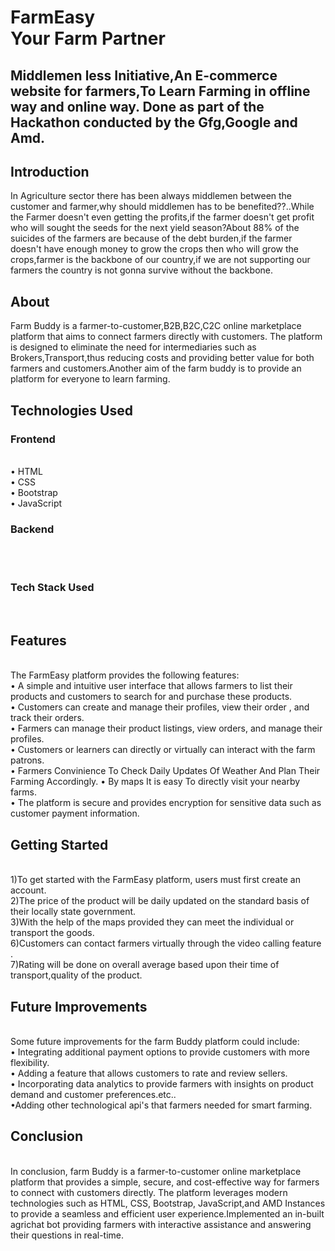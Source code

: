  <h1>FarmEasy<br>
Your Farm Partner</h1>
<h2>Middlemen less Initiative,An E-commerce website for farmers,To Learn Farming in offline way and online way.
Done as part of the Hackathon conducted by the Gfg,Google and Amd.</h2>
<h2>Introduction</h2>
In Agriculture sector there has been always middlemen between the customer and farmer,why should middlemen has to be benefited??..While the Farmer doesn't even getting the profits,if the farmer doesn't get profit who will sought the seeds for the next yield season?About 88% of the suicides of the farmers are because of the debt burden,if the farmer doesn't have enough money to grow the crops then who will grow the crops,farmer is the backbone of our country,if we are not supporting our farmers the country is not gonna survive without the backbone.
<h2>About</h2>
Farm Buddy is a farmer-to-customer,B2B,B2C,C2C online marketplace platform that aims to connect farmers directly with customers. The platform is designed to eliminate the need for intermediaries such as Brokers,Transport,thus reducing costs and providing better value for both farmers and customers.Another aim of the farm buddy is to provide an platform for everyone to learn farming.
<h2>Technologies Used</h2>
<h3>Frontend</h3><br>
•	HTML<br>
•	CSS<br>
•	Bootstrap<br>
•	JavaScript<br>
<h3>Backend</h3><br>
<br>

<h3>Tech Stack Used</h3>
<br>

<h2>Features</h2><br>
The FarmEasy platform provides the following features:<br>
•	A simple and intuitive user interface that allows farmers to list their products and customers to search for and purchase these products.<br>
•	Customers can create and manage their profiles, view their order , and track their orders.<br>
•	Farmers can manage their product listings, view orders, and manage their profiles.<br>
•	Customers or learners can directly or virtually can interact with the farm patrons.<br>
•	Farmers Convinience To Check Daily Updates Of Weather And Plan Their Farming Accordingly.
• By maps It is easy To directly visit your nearby farms.<br>
•	The platform is secure and provides encryption for sensitive data such as customer payment information.<br>
<h2>Getting Started</h2><br>
1)To get started with the FarmEasy platform, users must first create an account.<br>
2)The price of the product will be daily updated on the standard basis of their locally state government.<br>
3)With the help of the maps provided they can meet the individual or transport the goods.<br>
6)Customers can contact farmers virtually through the video calling feature .<br>
7)Rating will be done on overall average based upon their time of transport,quality of the product.<br>
<h2>Future Improvements</h2><br>
Some future improvements for the farm Buddy platform could include:<br>
•	Integrating additional payment options to provide customers with more flexibility.<br>
•	Adding a feature that allows customers to rate and review sellers.<br>
•	Incorporating data analytics to provide farmers with insights on product demand and customer preferences.etc..<br>
•Adding other technological api's that farmers needed for smart farming.<br>
<h2>Conclusion</h2><br>
In conclusion, farm Buddy is a farmer-to-customer online marketplace platform that provides a simple, secure, and cost-effective way for farmers to connect with customers directly. The platform leverages modern technologies such as HTML, CSS, Bootstrap, JavaScript,and AMD Instances to provide a seamless and efficient user experience.Implemented an in-built agrichat bot providing farmers with interactive assistance and answering their questions in real-time.<br>
